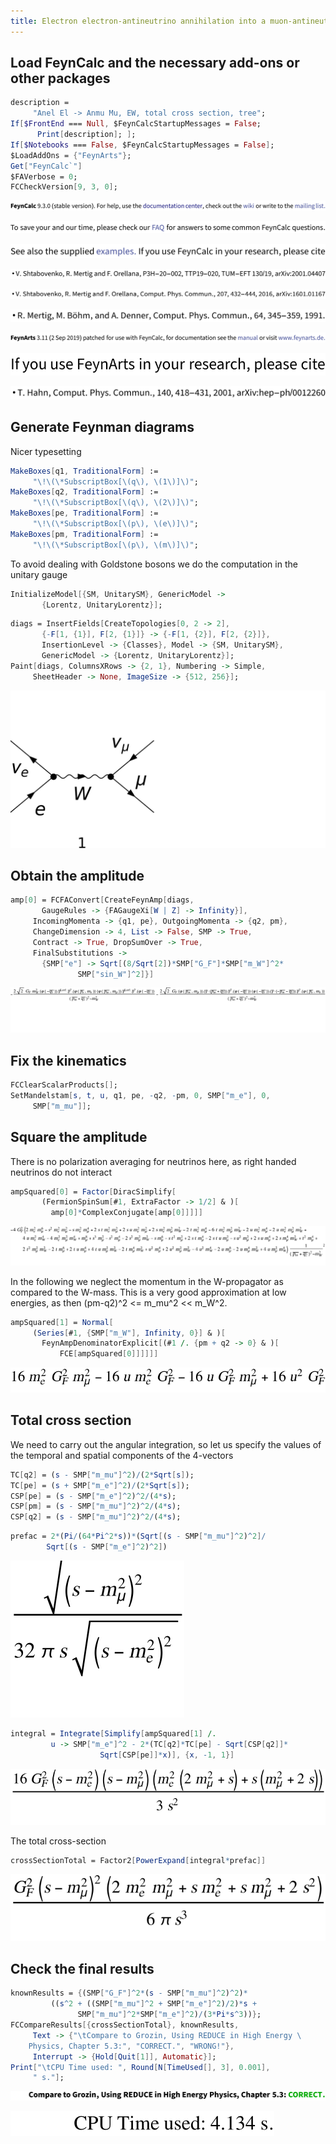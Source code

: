 ```yaml
---
title: Electron electron-antineutrino annihilation into a muon-antineutrino and a muon
---
```



## Load FeynCalc and the necessary add-ons or other packages

```mathematica
description = 
     "Anel El -> Anmu Mu, EW, total cross section, tree"; 
If[$FrontEnd === Null, $FeynCalcStartupMessages = False; 
      Print[description]; ]; 
If[$Notebooks === False, $FeynCalcStartupMessages = False]; 
$LoadAddOns = {"FeynArts"}; 
Get["FeynCalc`"]
$FAVerbose = 0; 
FCCheckVersion[9, 3, 0]; 
```

![0qnnh03rto7wq](img/0qnnh03rto7wq.svg)

![02tqcun616cas](img/02tqcun616cas.svg)

![0j973yme4iv1e](img/0j973yme4iv1e.svg)

![1gj07ff4c9vo9](img/1gj07ff4c9vo9.svg)

![0yl3w9146i37j](img/0yl3w9146i37j.svg)

![173evn30flup4](img/173evn30flup4.svg)

![1qo4z5not0lhy](img/1qo4z5not0lhy.svg)

![0liutpchexhmt](img/0liutpchexhmt.svg)

![145baygm4jppw](img/145baygm4jppw.svg)

## Generate Feynman diagrams

Nicer typesetting

```mathematica
MakeBoxes[q1, TraditionalForm] := 
     "\!\(\*SubscriptBox[\(q\), \(1\)]\)"; 
MakeBoxes[q2, TraditionalForm] := 
     "\!\(\*SubscriptBox[\(q\), \(2\)]\)"; 
MakeBoxes[pe, TraditionalForm] := 
     "\!\(\*SubscriptBox[\(p\), \(e\)]\)"; 
MakeBoxes[pm, TraditionalForm] := 
     "\!\(\*SubscriptBox[\(p\), \(m\)]\)"; 
```

To avoid dealing with Goldstone bosons we do  the computation in the unitary gauge

```mathematica
InitializeModel[{SM, UnitarySM}, GenericModel -> 
       {Lorentz, UnitaryLorentz}]; 
```

```mathematica
diags = InsertFields[CreateTopologies[0, 2 -> 2], 
       {-F[1, {1}], F[2, {1}]} -> {-F[1, {2}], F[2, {2}]}, 
       InsertionLevel -> {Classes}, Model -> {SM, UnitarySM}, 
       GenericModel -> {Lorentz, UnitaryLorentz}]; 
Paint[diags, ColumnsXRows -> {2, 1}, Numbering -> Simple, 
     SheetHeader -> None, ImageSize -> {512, 256}]; 
```

![17d6oqvsala3z](img/17d6oqvsala3z.svg)

## Obtain the amplitude

```mathematica
amp[0] = FCFAConvert[CreateFeynAmp[diags, 
       GaugeRules -> {FAGaugeXi[W | Z] -> Infinity}], 
     IncomingMomenta -> {q1, pe}, OutgoingMomenta -> {q2, pm}, 
     ChangeDimension -> 4, List -> False, SMP -> True, 
     Contract -> True, DropSumOver -> True, 
     FinalSubstitutions -> 
       {SMP["e"] -> Sqrt[(8/Sqrt[2])*SMP["G_F"]*SMP["m_W"]^2*
               SMP["sin_W"]^2]}]
```

![0u0xxu0c33iyt](img/0u0xxu0c33iyt.svg)

## Fix the kinematics

```mathematica
FCClearScalarProducts[]; 
SetMandelstam[s, t, u, q1, pe, -q2, -pm, 0, SMP["m_e"], 0, 
     SMP["m_mu"]]; 
```

## Square the amplitude

There is no polarization averaging for neutrinos here, as right handed neutrinos do not interact

```mathematica
ampSquared[0] = Factor[DiracSimplify[
       (FermionSpinSum[#1, ExtraFactor -> 1/2] & )[
         amp[0]*ComplexConjugate[amp[0]]]]]
```

![1dc483s0mmpja](img/1dc483s0mmpja.svg)

In the following we neglect the momentum in the W-propagator as compared to the W-mass. This is a very good approximation at low energies, as then (pm-q2)^2  <= m_mu^2 << m_W^2.

```mathematica
ampSquared[1] = Normal[
     (Series[#1, {SMP["m_W"], Infinity, 0}] & )[
       FeynAmpDenominatorExplicit[(#1 /. {pm + q2 -> 0} & )[
           FCE[ampSquared[0]]]]]]
```

![1ew8nezilsozj](img/1ew8nezilsozj.svg)

## Total cross section

We need to carry out the angular integration, so let us specify the values of the temporal and spatial components of the 4-vectors

```mathematica
TC[q2] = (s - SMP["m_mu"]^2)/(2*Sqrt[s]); 
TC[pe] = (s + SMP["m_e"]^2)/(2*Sqrt[s]); 
CSP[pe] = (s - SMP["m_e"]^2)^2/(4*s); 
CSP[pm] = (s - SMP["m_mu"]^2)^2/(4*s); 
CSP[q2] = (s - SMP["m_mu"]^2)^2/(4*s); 
```

```mathematica
prefac = 2*(Pi/(64*Pi^2*s))*(Sqrt[(s - SMP["m_mu"]^2)^2]/
        Sqrt[(s - SMP["m_e"]^2)^2])
```

![1bxyp3vw6sj7o](img/1bxyp3vw6sj7o.svg)

```mathematica
integral = Integrate[Simplify[ampSquared[1] /. 
         u -> SMP["m_e"]^2 - 2*(TC[q2]*TC[pe] - Sqrt[CSP[q2]]*
                    Sqrt[CSP[pe]]*x)], {x, -1, 1}]
```

![0c6jxr8g9dlut](img/0c6jxr8g9dlut.svg)

The total cross-section 

```mathematica
crossSectionTotal = Factor2[PowerExpand[integral*prefac]]
```

![151w72q75592q](img/151w72q75592q.svg)

## Check the final results

```mathematica
knownResults = {(SMP["G_F"]^2*(s - SMP["m_mu"]^2)^2)*
         ((s^2 + ((SMP["m_mu"]^2 + SMP["m_e"]^2)/2)*s + 
               SMP["m_mu"]^2*SMP["m_e"]^2)/(3*Pi*s^3))}; 
FCCompareResults[{crossSectionTotal}, knownResults, 
     Text -> {"\tCompare to Grozin, Using REDUCE in High Energy \
    Physics, Chapter 5.3:", "CORRECT.", "WRONG!"}, 
     Interrupt -> {Hold[Quit[1]], Automatic}]; 
Print["\tCPU Time used: ", Round[N[TimeUsed[], 3], 0.001], 
     " s."]; 
```

![1j11dl44ry6v4](img/1j11dl44ry6v4.svg)

![0sqzwz0ujaboi](img/0sqzwz0ujaboi.svg)